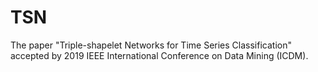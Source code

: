 # TSN
The paper "Triple-shapelet Networks for Time Series Classification" accepted by 2019 IEEE International Conference on Data Mining (ICDM).


